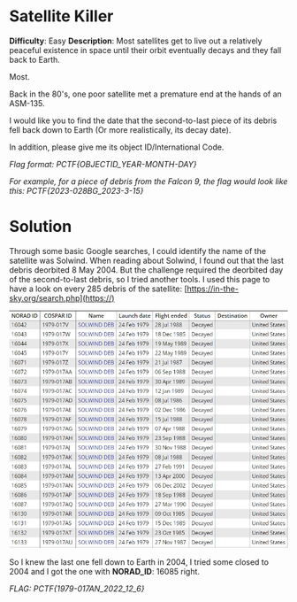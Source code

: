 # **Satellite Killer**
**Difficulty**: Easy
**Description**: Most satellites get to live out a relatively peaceful existence in space until their orbit eventually decays and they fall back to Earth.

Most.

Back in the 80's, one poor satellite met a premature end at the hands of an ASM-135.

I would like you to find the date that the second-to-last piece of its debris fell back down to Earth (Or more realistically, its decay date).

In addition, please give me its object ID/International Code.

*Flag format: PCTF{OBJECTID_YEAR-MONTH-DAY}*

*For example, for a piece of debris from the Falcon 9, the flag would look like this: PCTF{2023-028BG_2023-3-15}*

# Solution

Through some basic Google searches, I could identify the name of the satellite was Solwind. When reading about Solwind, I found out that the last debris deorbited 8 May 2004. But the challenge required the deorbited day of the second-to-last debris, so I tried another tools. I used this page to have a look on every 285 debris of the satellite: [https://in-the-sky.org/search.php](https://)

![](https://github.com/minhnguyen04-HUST/n00bz/blob/main/PatriotCTF/Satellite%20Killer/image.jpg)

So I knew the last one fell down to Earth in 2004, I tried some closed to 2004 and I got the one with **NORAD_ID**: 16085 right. 

*FLAG: PCTF{1979-017AN_2022_12_6}*
